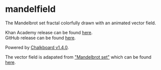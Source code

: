 # mandelfield
The Mandelbrot set fractal colorfully drawn with an animated vector field.

Khan Academy release can be found [here](https://www.khanacademy.org/cs/z/6240242778685440).\
GitHub release can be found [here](zushah.github.io/multibrot/index.html).

Powered by [Chalkboard v1.4.0](https://www.github.com/Zushah/Chalkboard).

The vector field is adapated from ["Mandelbrot set"](https://anvaka.github.io/fieldplay/?dt=0.004&fo=0.998&dp=0.009&cm=3&cx=-0.5670999999999999&cy=-0.07010000000000005&w=4.9916&h=4.9916&pc=30000&vf=%2F%2F%20p.x%20and%20p.y%20are%20current%20coordinates%0A%2F%2F%20v.x%20and%20v.y%20is%20a%20velocity%20at%20point%20p%0Avec2%20get_velocity%28vec2%20p%29%20%7B%0A%20%20vec2%20v%20%3D%20vec2%280.%2C%200.%29%3B%0A%0A%20%20%2F%2F%20change%20this%20to%20get%20a%20new%20vector%20field%0A%20%20vec2%20z%20%3D%20p%3B%0Afor%28int%20k%3D0%3B%20k%3C50%3B%20k%2B%2B%29%20%7B%0Az%20%3D%20vec2%28z.x%20*%20z.x%20-%20z.y%20*%20z.y%2C%202.%20*%20z.x%20*%20z.y%29%20%2B%20p%3B%0A%7D%0A%0Afloat%20mask%20%3D%20step%28length%28z%29%2C%202.%29%3B%0Av.x%20%3D%20-p.y%2Flength%28p%29%20*%20%280.5%20-%20mask%29%3B%0Av.y%20%3D%20p.x%2Flength%28p%29%20*%20%280.5%20-%20mask%29%3B%0A%0A%0A%0A%0A%20%20return%20v%3B%0A%7D) which can be found [here](https://github.com/anvaka/fieldplay/blob/main/Awesome%20Fields.md).